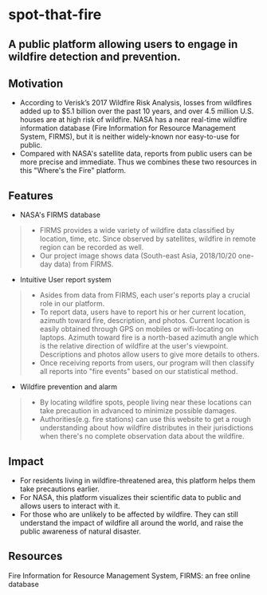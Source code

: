 # spot-that-fire

## A public platform allowing users to engage in wildfire detection and prevention.


## Motivation
* According to Verisk’s 2017 Wildfire Risk Analysis, losses from wildfires added up to $5.1 billion over the past 10 years, and over 4.5 million U.S. houses are at high risk of wildfire.
NASA has a near real-time wildfire information database (Fire Information for Resource Management System, FIRMS), but it is neither widely-known nor easy-to-use for public.
* Compared with NASA's satellite data, reports from public users can be more precise and immediate. Thus we combines these two resources in this "Where's the Fire" platform.

## Features
* NASA's FIRMS database
> * FIRMS provides a wide variety of wildfire data classified by location, time, etc. Since observed by satellites, wildfire in remote region can be recorded as well. 
> * Our project image shows data (South-east Asia, 2018/10/20 one-day data) from FIRMS.

* Intuitive User report system
> * Asides from data from FIRMS, each user's reports play a crucial role in our platform. 
> * To report data, users have to report his or her current location, azimuth toward fire, description, and photos. Current location is easily obtained through GPS on mobiles or wifi-locating on laptops. Azimuth toward fire is a north-based azimuth angle which is the relative direction of wildfire at the user's viewpoint. Descriptions and photos allow users to give more details to others. 
> * Once receiving reports from users, our program will then classify all reports into "fire events" based on our statistical method. 

* Wildfire prevention and alarm
> * By locating wildfire spots, people living near these locations can take precaution in advanced to minimize possible damages. 
> * Authorities(e.g. fire stations) can use this website to get a rough understanding about how wildfire distributes in their jurisdictions when there's no complete observation data about the wildfire.

## Impact
* For residents living in wildfire-threatened area, this platform helps them take precautions earlier.
* For NASA, this platform visualizes their scientific data to public and allows users to interact with it.
* For those who are unlikely to be affected by wildfire. They can still understand the impact of wildfire all around the world, and raise the public awareness of natural disaster.

## Resources
Fire Information for Resource Management System, FIRMS: an free online database
